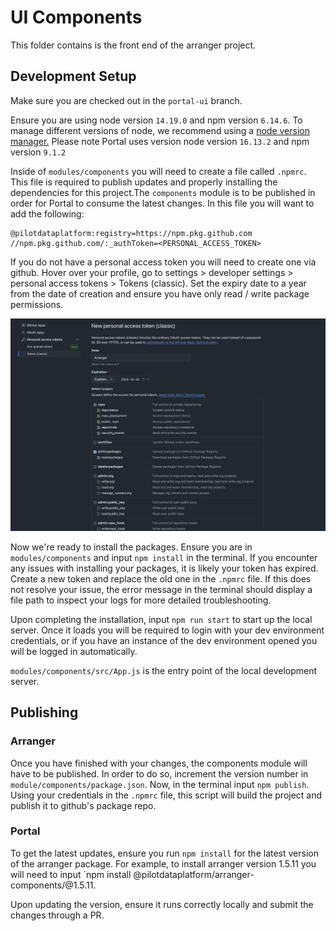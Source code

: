 # UI Components

This folder contains is the front end of the arranger project.

## Development Setup

Make sure you are checked out in the `portal-ui` branch.

Ensure you are using node version `14.19.0` and npm version `6.14.6`. To manage different versions of node, we recommend using a [node version manager.](https://github.com/tj/n)
Please note Portal uses version node version `16.13.2` and npm version `9.1.2`

Inside of `modules/components` you will need to create a file called `.npmrc`. This file is required to publish updates and properly installing the dependencies for this project.The `components` module is to be published in order for Portal to consume the latest changes. In this file you will want to add the following:

```
@pilotdataplatform:registry=https://npm.pkg.github.com
//npm.pkg.github.com/:_authToken=<PERSONAL_ACCESS_TOKEN>
```

If you do not have a personal access token you will need to create one via github. Hover over your profile, go to settings > developer settings > personal access tokens > Tokens (classic). Set the expiry date to a year from the date of creation and ensure you have only read / write package permissions.

![Github personal access token creation](docs/images/github-personal-access-token.png)

Now we're ready to install the packages. Ensure you are in `modules/components` and input `npm install` in the terminal. If you encounter any issues with installing your packages, it is likely your token has expired. Create a new token and replace the old one in the `.npmrc` file. If this does not resolve your issue, the error message in the terminal should display a file path to inspect your logs for more detailed troubleshooting.

Upon completing the installation, input `npm run start` to start up the local server. Once it loads you will be required to login with your dev environment credentials, or if you have an instance of the dev environment opened you will be logged in automatically.

`modules/components/src/App.js` is the entry point of the local development server.

## Publishing

### Arranger

Once you have finished with your changes, the components module will have to be published. In order to do so, increment the version number in `module/components/package.json`. Now, in the terminal input `npm publish`. Using your credentials in the `.npmrc` file, this script will build the project and publish it to github's package repo.

### Portal

To get the latest updates, ensure you run `npm install` for the latest version of the arranger package. For example, to install arranger version 1.5.11 you will need to input `npm install @pilotdataplatform/arranger-components/@1.5.11.

Upon updating the version, ensure it runs correctly locally and submit the changes through a PR.
